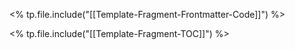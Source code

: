 <% tp.file.include("[[Template-Fragment-Frontmatter-Code]]") %>

<% tp.file.include("[[Template-Fragment-TOC]]") %>

